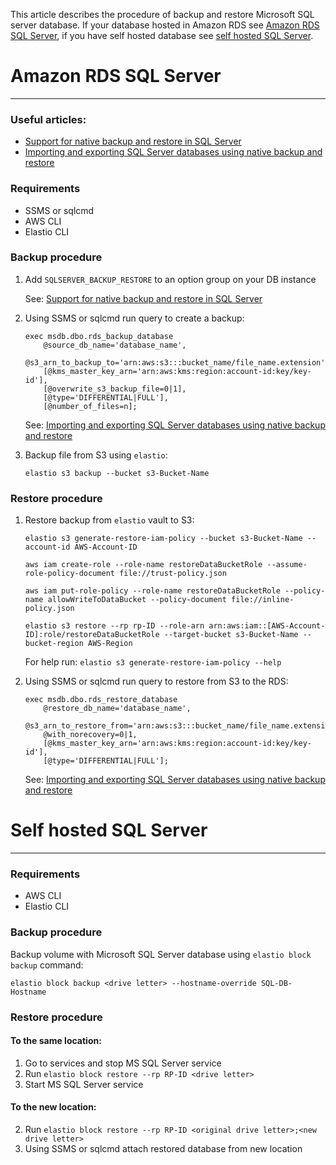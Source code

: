 This article describes the procedure of backup and restore Microsoft SQL server database. If your database hosted in Amazon RDS see [Amazon RDS SQL Server](https://github.com/elastio/contrib/blob/master/elastio-sql-s3-backup/README.md#amazon-rds-sql-server), if you have self hosted database see [self hosted SQL Server](https://github.com/elastio/contrib/blob/master/elastio-sql-s3-backup/README.md#self-hosted-sql-server).


# Amazon RDS SQL Server

---

### Useful articles:
 - [Support for native backup and restore in SQL Server](https://docs.aws.amazon.com/AmazonRDS/latest/UserGuide/Appendix.SQLServer.Options.BackupRestore.html)
 - [Importing and exporting SQL Server databases using native backup and restore](https://docs.aws.amazon.com/AmazonRDS/latest/UserGuide/SQLServer.Procedural.Importing.html)

### Requirements
- SSMS or sqlcmd
- AWS CLI
- Elastio CLI

### Backup procedure
1. Add `SQLSERVER_BACKUP_RESTORE` to an option group on your DB instance

	See: [Support for native backup and restore in SQL Server](https://docs.aws.amazon.com/AmazonRDS/latest/UserGuide/Appendix.SQLServer.Options.BackupRestore.html)
3. Using SSMS or sqlcmd run query to create a backup:
	```
	exec msdb.dbo.rds_backup_database
		@source_db_name='database_name',
		@s3_arn_to_backup_to='arn:aws:s3:::bucket_name/file_name.extension',
		[@kms_master_key_arn='arn:aws:kms:region:account-id:key/key-id'],	
		[@overwrite_s3_backup_file=0|1],
		[@type='DIFFERENTIAL|FULL'],
		[@number_of_files=n];
	```
	See: [Importing and exporting SQL Server databases using native backup and restore](https://docs.aws.amazon.com/AmazonRDS/latest/UserGuide/SQLServer.Procedural.Importing.html#SQLServer.Procedural.Importing.Native.Using.Backup)
3. Backup file from S3 using `elastio`:
	```
	elastio s3 backup --bucket s3-Bucket-Name
	```

### Restore procedure
1. Restore backup from `elastio` vault to S3:
	```
	elastio s3 generate-restore-iam-policy --bucket s3-Bucket-Name --account-id AWS-Account-ID

    aws iam create-role --role-name restoreDataBucketRole --assume-role-policy-document file://trust-policy.json

    aws iam put-role-policy --role-name restoreDataBucketRole --policy-name allowWriteToDataBucket --policy-document file://inline-policy.json

    elastio s3 restore --rp rp-ID --role-arn arn:aws:iam::[AWS-Account-ID]:role/restoreDataBucketRole --target-bucket s3-Bucket-Name --bucket-region AWS-Region

	```
	For help run: `elastio s3 generate-restore-iam-policy --help`	
	
2. Using SSMS or sqlcmd run query to restore from S3 to the RDS:
	```
	exec msdb.dbo.rds_restore_database
		@restore_db_name='database_name',
		@s3_arn_to_restore_from='arn:aws:s3:::bucket_name/file_name.extension',
		@with_norecovery=0|1,
		[@kms_master_key_arn='arn:aws:kms:region:account-id:key/key-id'],
		[@type='DIFFERENTIAL|FULL'];
	```
	See: [Importing and exporting SQL Server databases using native backup and restore](https://docs.aws.amazon.com/AmazonRDS/latest/UserGuide/SQLServer.Procedural.Importing.html#SQLServer.Procedural.Importing.Native.Using.Restore)

# Self hosted SQL Server

---
### Requirements
- AWS CLI
- Elastio CLI

### Backup procedure
Backup volume with Microsoft SQL Server database using `elastio block backup` command:
```
elastio block backup <drive letter> --hostname-override SQL-DB-Hostname
```

### Restore procedure
#### To the same location:
1. Go to services and stop MS SQL Server service
2. Run `elastio block restore --rp RP-ID <drive letter>`
3. Start MS SQL Server service

#### To the new location:
2. Run `elastio block restore --rp RP-ID <original drive letter>;<new drive letter>`
3. Using SSMS or sqlcmd attach restored database from new location
